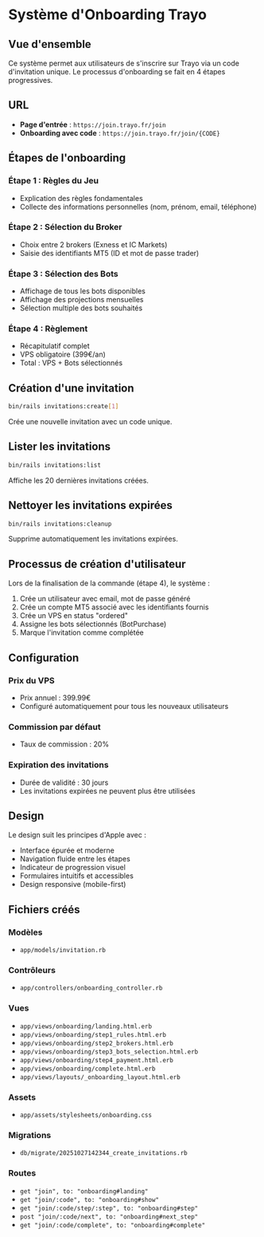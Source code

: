 # Système d'Onboarding Trayo

## Vue d'ensemble

Ce système permet aux utilisateurs de s'inscrire sur Trayo via un code d'invitation unique. Le processus d'onboarding se fait en 4 étapes progressives.

## URL

- **Page d'entrée** : `https://join.trayo.fr/join`
- **Onboarding avec code** : `https://join.trayo.fr/join/{CODE}`

## Étapes de l'onboarding

### Étape 1 : Règles du Jeu

- Explication des règles fondamentales
- Collecte des informations personnelles (nom, prénom, email, téléphone)

### Étape 2 : Sélection du Broker

- Choix entre 2 brokers (Exness et IC Markets)
- Saisie des identifiants MT5 (ID et mot de passe trader)

### Étape 3 : Sélection des Bots

- Affichage de tous les bots disponibles
- Affichage des projections mensuelles
- Sélection multiple des bots souhaités

### Étape 4 : Règlement

- Récapitulatif complet
- VPS obligatoire (399€/an)
- Total : VPS + Bots sélectionnés

## Création d'une invitation

```bash
bin/rails invitations:create[1]
```

Crée une nouvelle invitation avec un code unique.

## Lister les invitations

```bash
bin/rails invitations:list
```

Affiche les 20 dernières invitations créées.

## Nettoyer les invitations expirées

```bash
bin/rails invitations:cleanup
```

Supprime automatiquement les invitations expirées.

## Processus de création d'utilisateur

Lors de la finalisation de la commande (étape 4), le système :

1. Crée un utilisateur avec email, mot de passe généré
2. Crée un compte MT5 associé avec les identifiants fournis
3. Crée un VPS en status "ordered"
4. Assigne les bots sélectionnés (BotPurchase)
5. Marque l'invitation comme complétée

## Configuration

### Prix du VPS

- Prix annuel : 399.99€
- Configuré automatiquement pour tous les nouveaux utilisateurs

### Commission par défaut

- Taux de commission : 20%

### Expiration des invitations

- Durée de validité : 30 jours
- Les invitations expirées ne peuvent plus être utilisées

## Design

Le design suit les principes d'Apple avec :

- Interface épurée et moderne
- Navigation fluide entre les étapes
- Indicateur de progression visuel
- Formulaires intuitifs et accessibles
- Design responsive (mobile-first)

## Fichiers créés

### Modèles

- `app/models/invitation.rb`

### Contrôleurs

- `app/controllers/onboarding_controller.rb`

### Vues

- `app/views/onboarding/landing.html.erb`
- `app/views/onboarding/step1_rules.html.erb`
- `app/views/onboarding/step2_brokers.html.erb`
- `app/views/onboarding/step3_bots_selection.html.erb`
- `app/views/onboarding/step4_payment.html.erb`
- `app/views/onboarding/complete.html.erb`
- `app/views/layouts/_onboarding_layout.html.erb`

### Assets

- `app/assets/stylesheets/onboarding.css`

### Migrations

- `db/migrate/20251027142344_create_invitations.rb`

### Routes

- `get "join", to: "onboarding#landing"`
- `get "join/:code", to: "onboarding#show"`
- `get "join/:code/step/:step", to: "onboarding#step"`
- `post "join/:code/next", to: "onboarding#next_step"`
- `get "join/:code/complete", to: "onboarding#complete"`
